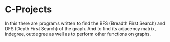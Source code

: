 # C-Projects
In this there are programs written to find the BFS (Breadth First Search) and DFS (Depth First Search) of the graph. And to find its adjacency matrix, indegree, outdegree as well as to perform other functions on graphs.
